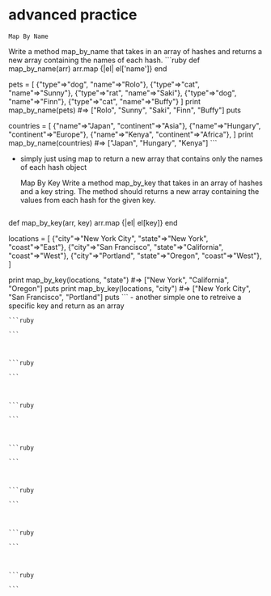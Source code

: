# advanced practice


	Map By Name
Write a method map_by_name  that takes in an array of hashes and returns a new array containing the names of each hash.
	```ruby 
def map_by_name(arr)
	arr.map {|el| el['name']}
end


pets = [
  {"type"=>"dog", "name"=>"Rolo"},
  {"type"=>"cat", "name"=>"Sunny"},
  {"type"=>"rat", "name"=>"Saki"},
  {"type"=>"dog", "name"=>"Finn"},
  {"type"=>"cat", "name"=>"Buffy"}
]
print map_by_name(pets) #=> ["Rolo", "Sunny", "Saki", "Finn", "Buffy"]
puts

countries = [
 {"name"=>"Japan", "continent"=>"Asia"},
 {"name"=>"Hungary", "continent"=>"Europe"},
 {"name"=>"Kenya", "continent"=>"Africa"},
]
print map_by_name(countries) #=> ["Japan", "Hungary", "Kenya"]
	```
- simply just using map to return a new array that contains only the names of each hash object
	

	Map By Key
Write a method map_by_key that takes in an array of hashes and a key string. The method should returns a new array containing the values from each hash for the given key.
	```ruby 
def map_by_key(arr, key)
	arr.map {|el| el[key]}
end

locations = [
  {"city"=>"New York City", "state"=>"New York", "coast"=>"East"},
  {"city"=>"San Francisco", "state"=>"California", "coast"=>"West"},
  {"city"=>"Portland", "state"=>"Oregon", "coast"=>"West"},
]

print map_by_key(locations, "state") #=> ["New York", "California", "Oregon"]
puts
print map_by_key(locations, "city") #=> ["New York City", "San Francisco", "Portland"]
puts
	```
	- another simple one to retreive a specific key and return as an array

	
	
	```ruby 

	```

	
	
	```ruby 

	```

	
	
	```ruby 

	```

	
	
	```ruby 

	```

	
	
	```ruby 

	```

	
	
	```ruby 

	```

	
	
	```ruby 

	```

	